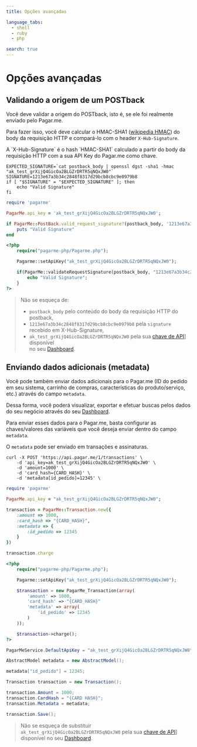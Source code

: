 ```yaml
---
title: Opções avançadas

language_tabs:
  - shell
  - ruby
  - php

search: true
---
```


# Opções avançadas

## Validando a origem de um POSTback

Você deve validar a origem do POSTback, isto é, se ele foi realmente enviado
pelo Pagar.me.

Para fazer isso, você deve calcular o HMAC-SHA1 ([wikipedia HMAC](pt.wikipedia.org/wiki/HMAC))
do body da requisição HTTP e compará-lo com o header `X-Hub-Signature`.

<aside class="notice">A `X-Hub-Signature` é o hash `HMAC-SHA1` calculado a partir do body
  da requisição HTTP com a sua API Key do Pagar.me como chave.</aside>

```shell
EXPECTED_SIGNATURE=`cat postback_body | openssl dgst -sha1 -hmac "ak_test_grXijQ4GicOa2BLGZrDRTR5qNQxJW0"`
SIGNATURE=1213e67a3b34c2848f8317d29bcb8cbc9e0979b8
if [ "$SIGNATURE" = "$EXPECTED_SIGNATURE" ]; then
	echo "Valid Signature"
fi
```

```ruby
require 'pagarme'

PagarMe.api_key = 'ak_test_grXijQ4GicOa2BLGZrDRTR5qNQxJW0';

if PagarMe::PostBack.valid_request_signature?(postback_body, '1213e67a3b34c2848f8317d29bcb8cbc9e0979b8')
	puts "Valid Signature"
end
```

```php
<?php
	require("pagarme-php/Pagarme.php");

	Pagarme::setApiKey("ak_test_grXijQ4GicOa2BLGZrDRTR5qNQxJW0");

	if(PagarMe::validateRequestSignature(postback_body, "1213e67a3b34c2848f8317d29bcb8cbc9e0979b8")) {
		echo "Valid Signature";
	}
?>
```

> Não se esqueça de:<br/>
> - `postback_body` pelo conteúdo do body da requisição HTTP do postback,<br/>
> - `1213e67a3b34c2848f8317d29bcb8cbc9e0979b8` pela `signature` recebido em X-Hub-Signature,<br/>
> - `ak_test_grXijQ4GicOa2BLGZrDRTR5qNQxJW0` pela sua [chave de API](https://dashboard.pagar.me/#/myaccount/apikeys)] disponível<br/>
>   no seu [Dashboard](https://dashboard.pagar.me/).

## Enviando dados adicionais (metadata)

Você pode também enviar dados adicionais para o Pagar.me (ID do pedido em seu
sistema, carrinho de compras, características do produto/serviço, etc.) através
do campo `metadata`.

Dessa forma, você poderá visualizar, exportar e efetuar buscas pelos dados do
seu negócio através do seu [Dashboard](https://dashboard.pagar.me).

Para enviar esses dados para o Pagar.me, basta configurar as chaves/valores das
variáveis que você deseja enviar dentro do campo `metadata`.

O `metadata` pode ser enviado em transações e assinaturas.

```shell
curl -X POST 'https://api.pagar.me/1/transactions' \
    -d 'api_key=ak_test_grXijQ4GicOa2BLGZrDRTR5qNQxJW0' \
    -d 'amount=1000' \
    -d 'card_hash={CARD_HASH}' \
	-d 'metadata[id_pedido]=12345' \
```

```ruby
require 'pagarme'

PagarMe.api_key = "ak_test_grXijQ4GicOa2BLGZrDRTR5qNQxJW0";

transaction = PagarMe::Transaction.new({
	:amount => 1000,
    :card_hash => "{CARD_HASH}",
	:metadata => {
		:id_pedido => 12345
	}
})

transaction.charge
```

```php
<?php
	require("pagarme-php/Pagarme.php");

	Pagarme::setApiKey("ak_test_grXijQ4GicOa2BLGZrDRTR5qNQxJW0");

	$transaction = new PagarMe_Transaction(array(
		'amount' => 1000,
		'card_hash' => "{CARD_HASH}"
		'metadata' => array(
			'id_pedido' => 12345
		)
	));

	$transaction->charge();
?>
```

```cs
PagarMeService.DefaultApiKey = "ak_test_grXijQ4GicOa2BLGZrDRTR5qNQxJW0";

AbstractModel metadata = new AbstractModel();

metadata["id_pedido"] = 12345;

Transaction transaction = new Transaction();

transaction.Amount = 1000;
transaction.CardHash = "{CARD HASH}";
transaction.Metadata = metadata;

transaction.Save();
```

> Não se esqueça de substituir `ak_test_grXijQ4GicOa2BLGZrDRTR5qNQxJW0` pela
> sua [chave de API](https://dashboard.pagar.me/#/myaccount/apikeys)] disponível no seu [Dashboard](https://dashboard.pagar.me/).
